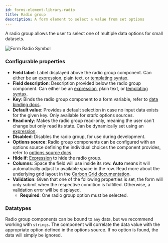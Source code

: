 ```yaml
---
id: forms-element-library-radio
title: Radio group
description: A form element to select a value from set options
---
```


A radio group allows the user to select one of multiple data options for small datasets.

![Form Radio Symbol](/img/form-icons/form-radio.svg)

### Configurable properties

- **Field label**: Label displayed above the radio group component. Can either be an [expression](../../feel/language-guide/feel-expressions-introduction.md), plain text, or [templating syntax](../configuration/forms-config-templating-syntax.md).
- **Field description**: Description provided below the radio group component. Can either be an [expression](../../feel/language-guide/feel-expressions-introduction.md), plain text, or [templating syntax](../configuration/forms-config-templating-syntax.md).
- **Key**: Binds the radio group component to a form variable, refer to [data binding docs](../configuration/forms-config-data-binding.md).
- **Default value**: Provides a default selection in case no input data exists for the given key. Only available for _static_ options sources.
- **Read only**: Makes the radio group read-only, meaning the user can't change but only read its state. Can be dynamically set using an [expression](../../feel/language-guide/feel-expressions-introduction.md).
- **Disabled**: Disables the radio group, for use during development.
- **Options source**: Radio group components can be configured with an options source defining the individual choices the component provides, refer to [options source docs](../configuration/forms-config-options.md).
- **Hide if**: [Expression](../../feel/language-guide/feel-expressions-introduction.md) to hide the radio group.
- **Columns**: Space the field will use inside its row. **Auto** means it will automatically adjust to available space in the row. Read more about the underlying grid layout in the [Carbon Grid documentation](https://carbondesignsystem.com/guidelines/2x-grid/overview).
- **Validation**: Given that one of the following properties is set, the form will only submit when the respective condition is fulfilled. Otherwise, a validation error will be displayed.
  - **Required**: One radio group option must be selected.

### Datatypes

Radio group components can be bound to `any` data, but we recommend working with `strings`. The component will correlate the data value with the appropriate option defined in the options source. If no option is found, the data will simply be ignored.
